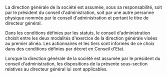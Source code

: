   
 La direction générale de la société est assumée, sous sa responsabilité, soit par le président du conseil d'administration, soit par une autre personne physique nommée par le conseil d'administration et portant le titre de directeur général.  

  
 Dans les conditions définies par les statuts, le conseil d'administration choisit entre les deux modalités d'exercice de la direction générale visées au premier alinéa. Les actionnaires et les tiers sont informés de ce choix dans des conditions définies par décret en Conseil d'Etat.  

  
 Lorsque la direction générale de la société est assumée par le président du conseil d'administration, les dispositions de la présente sous-section relatives au directeur général lui sont applicables.  
